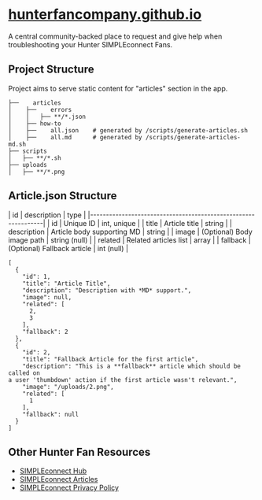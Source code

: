 [hunterfancompany.github.io](https://hunterfancompany.github.io)
===================

A central community-backed place to request and give help when 
troubleshooting your Hunter SIMPLEconnect Fans.

## Project Structure

Project aims to serve static content for "articles" section in the app.

```
├──    articles
│    ├──    errors
│    │   ├── **/*.json    
│    ├── how-to   
│    ├──    all.json    # generated by /scripts/generate-articles.sh
│    ├──    all.md      # generated by /scripts/generate-articles-md.sh
├── scripts   
│   ├── **/*.sh    
├── uploads   
│   ├── **/*.png
```

## Article.json Structure

| id		| description			| type		|
|---------------------------------------------------------------|
| id		| Unique ID			| int, unique	|
| title		| Article title			| string	|
| description	| Article body supporting MD	| string	|
| image		| (Optional) Body image	path	| string (null)	|
| related	| Related articles list		| array<string>	|
| fallback	| (Optional) Fallback article	| int (null)	|


```
[
  {
    "id": 1,
    "title": "Article Title",
    "description": "Description with *MD* support.",
    "image": null,
    "related": [
      2,
      3
    ],
    "fallback": 2
  },
  {
    "id": 2,
    "title": "Fallback Article for the first article",
    "description": "This is a **fallback** article which should be called on 
a user 'thumbdown' action if the first article wasn't relevant.",
    "image": "/uploads/2.png",
    "related": [
      1
    ],
    "fallback": null
  }
]
```

## Other Hunter Fan Resources

- [SIMPLEconnect Hub](https://www.hunterfan.com/pages/simpleconnect)
- [SIMPLEconnect 
Articles](https://support.hunterfan.com/hc/en-us/sections/360006601253-SIMPLEConnect-WiFi-Controls)
- [SIMPLEconnect Privacy Policy](https://www.hunterfan.com/privacy-and-terms)


